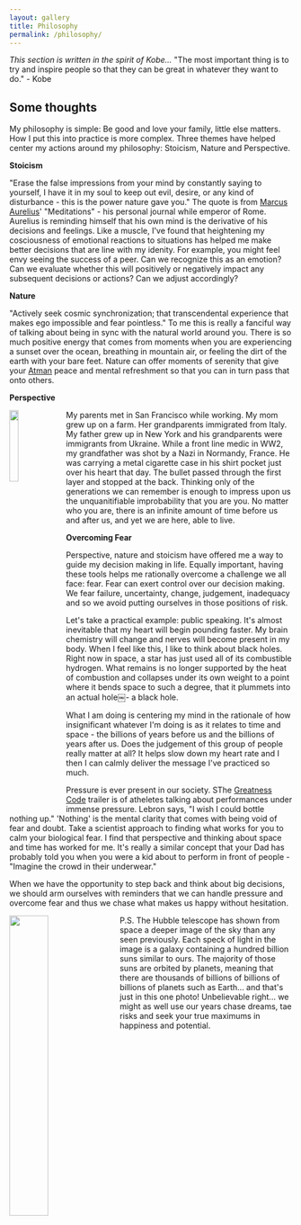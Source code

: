```yaml
---
layout: gallery
title: Philosophy
permalink: /philosophy/
---
```

_This section is written in the spirit of Kobe..._
"The most important thing is to try and inspire people so that they can be great in whatever they want to do." - Kobe 

## Some thoughts

My philosophy is simple: Be good and love your family, little else matters. How I put this into practice is more complex. Three themes have helped center my actions around my philosophy: Stoicism, Nature and Perspective.

**Stoicism**

"Erase the false impressions from your mind by constantly saying to yourself, I have it in my soul to keep out evil, desire, or any kind of disturbance - this is the power nature gave you." The quote is from [Marcus Aurelius](https://dailystoic.com/marcus-aurelius/)' "Meditations" - his personal journal while emperor of Rome. Aurelius is reminding himself that his own mind is the derivative of his decisions and feelings. Like a muscle, I've found that heightening my cosciousness of  emotional reactions to situations has helped me make better decisions that are line with my idenity. For example, you might feel envy seeing the success of a peer. Can we recognize this as an emotion? Can we evaluate whether this will positively or negatively impact any subsequent decisions or actions? Can we adjust accordingly? 

**Nature**

"Actively seek cosmic synchronization; that transcendental experience that makes ego impossible and fear pointless." To me this is really a fanciful way of talking about being in sync with the natural world around you. There is so much positive energy that comes from moments when you are experiencing a sunset over the ocean, breathing in mountain air, or feeling the dirt of the earth with your bare feet. Nature can offer moments of serenity that give your [Atman](https://www.bbc.co.uk/religion/religions/hinduism/concepts/concepts_1.shtml) peace and mental refreshment so that you can in turn pass that onto others. 

**Perspective**

<img style="float: left; margin: 0px 10px 10px 0px;" src="{{site.imgurl}}/grandpa.JPG" width="18%" />
My parents met in San Francisco while working. My mom grew up on a farm. Her grandparents immigrated from Italy. My father grew up in New York and his grandparents were immigrants from Ukraine. While a front line medic in WW2, my grandfather was shot by a Nazi in Normandy, France. He was carrying a metal cigarette case in his shirt pocket just over his heart that day. The bullet passed through the first layer and stopped at the back. Thinking only of the generations we can remember is enough to impress upon us the unquanitifiable improbability that you are you. No matter who you are, there is an infinite amount of time before us and after us, and yet we are here, able to live.

**Overcoming Fear**

Perspective, nature and stoicism have offered me a way to guide my decision making in life. Equally important, having these tools helps me rationally overcome a challenge we all face: fear. Fear can exert control over our decision making. We fear failure, uncertainty, change, judgement, inadequacy and so we avoid putting ourselves in those positions of risk. 

Let's take a practical example: public speaking. It's almost inevitable that my heart will begin pounding faster. My brain chemistry will change and nerves will become present in my body. When I feel like this, I like to think about black holes. Right now in space, a star has just used all of its combustible hydrogen. What remains is no longer supported by the heat of combustion and collapses under its own weight to a point where it bends space to such a degree, that it plummets into an actual hole￼- a black hole.

What I am doing is centering my mind in the rationale of how insignificant whatever I'm doing is as it relates to time and space - the billions of years before us and the billions of years after us. Does the judgement of this group of people really matter at all? It helps slow down my heart rate and I then I can calmly deliver the message I've practiced so much.

Pressure is ever present in our society. SThe [Greatness Code](https://www.youtube.com/watch?time_continue=88&v=t2I3Yd27dGw&feature=emb_logo) trailer is of atheletes talking about performances under immense pressure. Lebron says, "I wish I could bottle nothing up." 'Nothing' is the mental clarity that comes with being void of fear and doubt. Take a scientist approach to finding what works for you to calm your biological fear. I find that perspective and thinking about space and time has worked for me. It's really a similar concept that your Dad has probably told you when you were a kid about to perform in front of people - "Imagine the crowd in their underwear."

When we have the opportunity to step back and think about big decisions, we should arm ourselves with reminders that we can handle pressure and overcome fear and thus we chase what makes us happy without hesitation.


<img style="float: left; margin: 0px 10px 10px 0px;" src="{{site.imgurl}}/Hubble.jpg" width="37%" /> 
P.S. The Hubble telescope has shown from space a deeper image of the sky than any seen previously. Each speck of light in the image is a galaxy containing a hundred billion suns similar to ours. The majority of those suns are orbited by planets, meaning that there are thousands of billions of billions of billions of planets such as Earth... and that's just in this one photo! Unbelievable right... we might as well use our years chase dreams, tae risks and seek your true maximums in happiness and potential.

